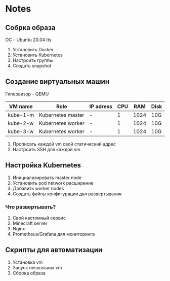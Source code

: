 # Notes

## Собрка образа

ОС - Ubuntu 20.04 lts

1. Установить Docker
2. Установить Kubernetes
3. Настроить группы
4. Создать snapshot

## Создание виртуальных машин

Гипервизор - QEMU

| VM name  | Role              | IP adress | CPU | RAM  | Disk |
|----------|-------------------|-----------|-----|------|------|
| kube-1-m | Kubernetes master | -         | 1   | 1024 | 10G  |
| kube-2-w | Kubernetes worker | -         | 1   | 1024 | 10G  |
| kube-3-w | Kubernetes worker | -         | 1   | 1024 | 10G  |

1. Прописать каждой vm свой статический адрес
2. Настроить SSH для каждой vm
  
## Настройка Kubernetes

1. Инициализировать master node
2. Установить pod network расширение
3. Добавить worker nodes
4. Создать файлы конфигурации дял развертывания

### Что развертывать?

1. Cвой кастомный сервис
2. Minecraft server
3. Nginx
4. Prometheus/Grafana дял мониторинга

## Скрипты для автоматизации

1. Установка vm
2. Запуск нескольких vm
3. Сборка образа
